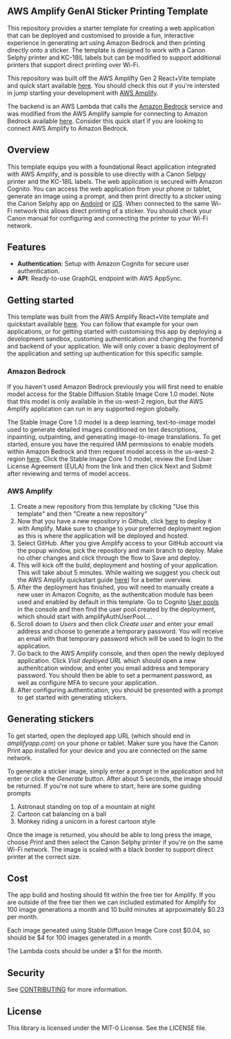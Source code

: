 ## AWS Amplify GenAI Sticker Printing Template

This repository provides a starter template for creating a web application that can be deployed and customised to provide a fun, interactive experience in generating art using Amazon Bedrock and then printing directly onto a sticker. The template is designed to work with a Canon Selphy printer and KC-18IL labels but can be modified to support additional printers that support direct printing over Wi-Fi.

This repository was built off the AWS Amplifty Gen 2 React+Vite template and quick start available [here](https://docs.amplify.aws/react/start/quickstart/#deploy-a-fullstack-app-to-aws). You should check this out if you're intersted in jump starting your development with [AWS Amplify](https://docs.amplify.aws/).

The backend is an AWS Lambda that calls the [Amazon Bedrock](https://aws.amazon.com/bedrock/) service and was modified from the AWS Amplify sample for connecting to Amazon Bedrock available [here](https://docs.amplify.aws/react/build-a-backend/data/custom-business-logic/connect-bedrock/). Consider this quick start if you are looking to connect AWS Amplify to Amazon Bedrock.

## Overview

This template equips you with a foundational React application integrated with AWS Amplify, and is possible to use directly with a Canon Selpgy printer and the KC-18IL labels. The web application is secured with Amazon Cognito. You can access the web application from your phone or tablet, generate an image using a prompt, and then print directly to a sticker using the Canon Selphy app on [Andoird](https://play.google.com/store/apps/details?id=jp.co.canon.bsd.ad.pixmaprint&hl=en_AU&pli=1) or [iOS](https://apps.apple.com/us/app/canon-print/id664425773). When connected to the same Wi-Fi network this allows direct printing of a sticker. You should check your Canon manual for configuring and connecting the printer to your Wi-Fi network.

## Features

- **Authentication**: Setup with Amazon Cognito for secure user authentication.
- **API**: Ready-to-use GraphQL endpoint with AWS AppSync.

## Getting started

This template was built from the AWS Amplify React+Vite template and quickstart available [here](https://docs.amplify.aws/react/start/quickstart/). You can follow that example for your own applications, or for getting started with customising this app by deploying a development sandbox, customing authentication and changing the frontend and backend of your application. We will only cover a basic deployment of the application and setting up authentication for this specific sample.

### Amazon Bedrock

If you haven't used Amazon Bedrock previously you will first need to enable model access for the Stable Diffusion Stable Image Core 1.0 model. Note that this model is only available in the us-west-2 region, but the AWS Amplify application can run in any supported region globally.

The Stable Image Core 1.0 model is a deep learning, text-to-image model used to generate detailed images conditioned on text descriptions, inpainting, outpainting, and generating image-to-image translations. To get started, ensure you have the required IAM permissions to enable models within Amazon Bedrock and then request model access in the us-west-2 region [here](https://us-west-2.console.aws.amazon.com/bedrock/home?region=us-west-2#/modelaccess). Click the Stable Image Core 1.0 model, review the End User License Agreement (EULA) from the link and then click Next and Submit after reviewing and terms of model access.

### AWS Amplify

1. Create a new repository from this template by clicking "Use this template" and then "Create a new repository"
2. Now that you have a new repository in Github, click [here](https://console.aws.amazon.com/amplify/create/repo-branch) to deploy it with Amplify. Make sure to change to your preferred deployment region as this is where the application will be deployed and hosted.
3. Select GitHub. After you give Amplify access to your GitHub account via the popup window, pick the repository and main branch to deploy. Make no other changes and click through the flow to Save and deploy.
4. This will kick off the build, deployment and hosting of your application. This will take about 5 minutes. While waiting we suggest you check out the AWS Amplify quickstart guide [here](https://docs.amplify.aws/react/start/quickstart/)) for a better overview.
5. After the deployment has finished, you will need to manually create a new user in Amazon Cognito, as the authenitcation module has been used and enabled by default in this template. Go to Cognito [User pools](https://console.aws.amazon.com/cognito/v2/idp/user-pools) in the console and then find the user pool created by the deployment, which should start with amplifyAuthUserPool....
6. Scroll down to *Users* and then click *Create user* and enter your email address and choose to generate a temporary password. You will receive an email with that temporary password which will be used to login to the application.
7. Go back to the AWS Amplify console, and then open the newly deployed application. Click *Visit deployed URL* which should open a new authenitcation window, and enter you email address and temporary password. You should then be able to set a permanent password, as well as configure MFA to secure your application.
8. After configuring authentication, you should be presented with a prompt to get started with generating stickers.

## Generating stickers

To get started, open the deployed app URL (which should end in *amplifyapp.com*) on your phone or tablet. Maker sure you have the Canon Print app installed for your device and you are connected on the same network. 

To generate a sticker image, simply enter a prompt in the application and hit enter or click the *Generate* button. After about 5 seconds, the image should be returned. If you're not sure where to start, here are some guiding prompts
1. Astronaut standing on top of a mountain at night
2. Cartoon cat balancing on a ball
3. Monkey riding a unicorn in a forest cartoon style

Once the image is returned, you should be able to long press the image, choose *Print* and then select the Canon Selphy printer if you're on the same Wi-Fi network. The image is scaled with a black border to support direct printer at the correct size.

## Cost

The app build and hosting should fit within the free tier for Amplify. If you are outside of the free tier then we can included estimated for Amplify for 100 image generations a month and 10 build minutes at aprpoximately $0.23 per month.

Each image geneated using Stable Diffusion Image Core cost $0.04, so should be $4 for 100 images generated in a month.

The Lambda costs should be under a $1 for the month.

## Security

See [CONTRIBUTING](CONTRIBUTING.md#security-issue-notifications) for more information.

## License

This library is licensed under the MIT-0 License. See the LICENSE file.